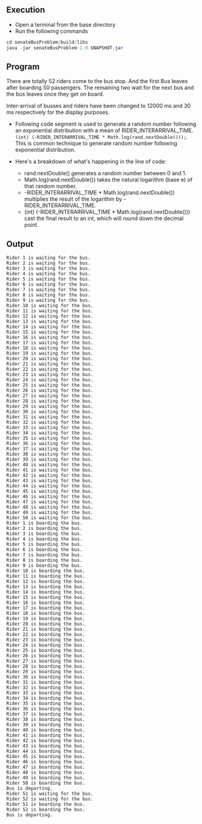 ## Execution

* Open a terminal from the base directory
* Run the following commands

```java 
cd senateBusProblem/build/libs
java -jar senateBusProblem-1.0-SNAPSHOT.jar
```

## Program

There are totally 52 riders come to the bus stop. And the first Bus leaves after boarding 50 passengers. The remaining two wait for the next bus and the bus leaves once they get on board.

Inter-arrival of busses and riders have been changed to 12000 ms and 30 ms respectively for the display purposes.
-  Following code segment is used to generate a random number following an exponential distribution with a mean of RIDER_INTERARRIVAL_TIME. ```(int) (-RIDER_INTERARRIVAL_TIME * Math.log(rand.nextDouble()));```. This is common technique to generate random number following exponential distribution.

- Here's a breakdown of what's happening in the line of code:

    - rand.nextDouble() generates a random number between 0 and 1.
    - Math.log(rand.nextDouble()) takes the natural logarithm (base e) of that random number.
    - -RIDER_INTERARRIVAL_TIME * Math.log(rand.nextDouble()) multiplies the result of the logarithm by -RIDER_INTERARRIVAL_TIME.
    - (int) (-RIDER_INTERARRIVAL_TIME * Math.log(rand.nextDouble())) cast the final result to an int, which will round down the decimal point.

## Output


```
Rider 1 is waiting for the bus.
Rider 2 is waiting for the bus.
Rider 3 is waiting for the bus.
Rider 4 is waiting for the bus.
Rider 5 is waiting for the bus.
Rider 6 is waiting for the bus.
Rider 7 is waiting for the bus.
Rider 8 is waiting for the bus.
Rider 9 is waiting for the bus.
Rider 10 is waiting for the bus.
Rider 11 is waiting for the bus.
Rider 12 is waiting for the bus.
Rider 13 is waiting for the bus.
Rider 14 is waiting for the bus.
Rider 15 is waiting for the bus.
Rider 16 is waiting for the bus.
Rider 17 is waiting for the bus.
Rider 18 is waiting for the bus.
Rider 19 is waiting for the bus.
Rider 20 is waiting for the bus.
Rider 21 is waiting for the bus.
Rider 22 is waiting for the bus.
Rider 23 is waiting for the bus.
Rider 24 is waiting for the bus.
Rider 25 is waiting for the bus.
Rider 26 is waiting for the bus.
Rider 27 is waiting for the bus.
Rider 28 is waiting for the bus.
Rider 29 is waiting for the bus.
Rider 30 is waiting for the bus.
Rider 31 is waiting for the bus.
Rider 32 is waiting for the bus.
Rider 33 is waiting for the bus.
Rider 34 is waiting for the bus.
Rider 35 is waiting for the bus.
Rider 36 is waiting for the bus.
Rider 37 is waiting for the bus.
Rider 38 is waiting for the bus.
Rider 39 is waiting for the bus.
Rider 40 is waiting for the bus.
Rider 41 is waiting for the bus.
Rider 42 is waiting for the bus.
Rider 43 is waiting for the bus.
Rider 44 is waiting for the bus.
Rider 45 is waiting for the bus.
Rider 46 is waiting for the bus.
Rider 47 is waiting for the bus.
Rider 48 is waiting for the bus.
Rider 49 is waiting for the bus.
Rider 50 is waiting for the bus.
Rider 1 is boarding the bus.
Rider 2 is boarding the bus.
Rider 3 is boarding the bus.
Rider 4 is boarding the bus.
Rider 5 is boarding the bus.
Rider 6 is boarding the bus.
Rider 7 is boarding the bus.
Rider 8 is boarding the bus.
Rider 9 is boarding the bus.
Rider 10 is boarding the bus.
Rider 11 is boarding the bus.
Rider 12 is boarding the bus.
Rider 13 is boarding the bus.
Rider 14 is boarding the bus.
Rider 15 is boarding the bus.
Rider 16 is boarding the bus.
Rider 17 is boarding the bus.
Rider 18 is boarding the bus.
Rider 19 is boarding the bus.
Rider 20 is boarding the bus.
Rider 21 is boarding the bus.
Rider 22 is boarding the bus.
Rider 23 is boarding the bus.
Rider 24 is boarding the bus.
Rider 25 is boarding the bus.
Rider 26 is boarding the bus.
Rider 27 is boarding the bus.
Rider 28 is boarding the bus.
Rider 29 is boarding the bus.
Rider 30 is boarding the bus.
Rider 31 is boarding the bus.
Rider 32 is boarding the bus.
Rider 33 is boarding the bus.
Rider 34 is boarding the bus.
Rider 35 is boarding the bus.
Rider 36 is boarding the bus.
Rider 37 is boarding the bus.
Rider 38 is boarding the bus.
Rider 39 is boarding the bus.
Rider 40 is boarding the bus.
Rider 41 is boarding the bus.
Rider 42 is boarding the bus.
Rider 43 is boarding the bus.
Rider 44 is boarding the bus.
Rider 45 is boarding the bus.
Rider 46 is boarding the bus.
Rider 47 is boarding the bus.
Rider 48 is boarding the bus.
Rider 49 is boarding the bus.
Rider 50 is boarding the bus.
Bus is departing.
Rider 51 is waiting for the bus.
Rider 52 is waiting for the bus.
Rider 51 is boarding the bus.
Rider 52 is boarding the bus.
Bus is departing.
```